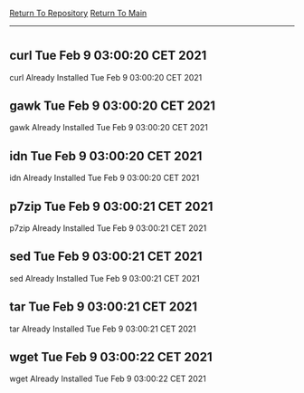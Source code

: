 [Return To Repository](https://github.com/bast69/piholeparser/)
[Return To Main](https://github.com/bast69/piholeparser/blob/master/RecentRunLogs/Mainlog.md)
____________________________________
# 
## curl Tue Feb  9 03:00:20 CET 2021
curl Already Installed Tue Feb  9 03:00:20 CET 2021
## gawk Tue Feb  9 03:00:20 CET 2021
gawk Already Installed Tue Feb  9 03:00:20 CET 2021
## idn Tue Feb  9 03:00:20 CET 2021
idn Already Installed Tue Feb  9 03:00:20 CET 2021
## p7zip Tue Feb  9 03:00:21 CET 2021
p7zip Already Installed Tue Feb  9 03:00:21 CET 2021
## sed Tue Feb  9 03:00:21 CET 2021
sed Already Installed Tue Feb  9 03:00:21 CET 2021
## tar Tue Feb  9 03:00:21 CET 2021
tar Already Installed Tue Feb  9 03:00:21 CET 2021
## wget Tue Feb  9 03:00:22 CET 2021
wget Already Installed Tue Feb  9 03:00:22 CET 2021

